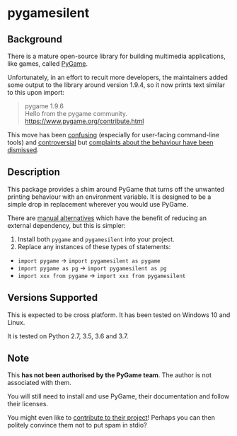 # pygamesilent

## Background

There is a mature open-source library for building multimedia applications, 
like games, called [PyGame](https://www.pygame.org).

Unfortunately, in an effort to recuit more developers, the maintainers added
some output to the library around version 1.9.4, so it now prints text similar
to this upon import:

> pygame 1.9.6  
> Hello from the pygame community. https://www.pygame.org/contribute.html

This move has been [confusing](https://stackoverflow.com/questions/51464455)
 (especially for user-facing command-line tools) and
[controversial](https://www.reddit.com/r/pygame/comments/9j86kq/pygame_infects_stdout_in_194/)
but [complaints about the behaviour have been dismissed](https://github.com/pygame/pygame/issues/542).

## Description

This package provides a shim around PyGame that turns off the unwanted printing 
behaviour with an environment variable. It is designed to be a simple drop in
replacement wherever you would use PyGame.

There are [manual alternatives](https://stackoverflow.com/questions/51464455)
which have the benefit of reducing an external dependency, but this is simpler:

1. Install both `pygame` and `pygamesilent` into your project.
2. Replace any instances of these types of statements:
  * `import pygame` &rarr; `import pygamesilent as pygame`
  * `import pygame as pg` &rarr; `import pygamesilent as pg`
  * `import xxx from pygame` &rarr; `import xxx from pygamesilent`
  
## Versions Supported
This is expected to be cross platform. It has been tested on Windows 10 and
Linux.
 
It is tested on Python 2.7, 3.5, 3.6 and 3.7.

## Note

This **has not been authorised by the PyGame team**. The author is not associated with
them.

You will still need to install and use PyGame, their documentation and 
follow their licenses. 

You might
even like to 
[contribute to their project](https://www.pygame.org/contribute.html)! Perhaps
you can then politely convince them not to put spam in stdio? 

